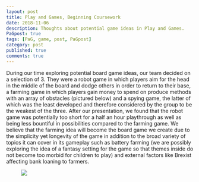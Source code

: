 ```yaml
---
layout: post
title: Play and Games, Beginning Coursework
date: 2018-11-06
description: Thoughts about potential game ideas in Play and Games.
PaGpost: true
tags: [PaG, game, post, PaGpost]
category: post
published: true
comments: true
---
```

During our time exploring potential board game ideas, our team decided on a selection of 3. They were a robot game in which players aim for the head in the middle of the board and dodge others in order to return to their base, a farming game in which players gain money to spend on produce methods with an array of obstacles (pictured below) and a spying game, the latter of which was the least developed and therefore considered by the group to be the weakest of the three. After our presentation, we found that the robot game was potentially too short for a half an hour playthrough as well as being less bountiful in possibilities compared to the farming game. We believe that the farming idea will become the board game we create due to the simplicity yet longevity of the game in addition to the broad variety of topics it can cover in its gameplay such as battery farming (we are possibly exploring the idea of a fantasy setting for the game so that themes inside do not become too morbid for children to play) and external factors like Brexist affecting bank loaning to farmers. 

<figure>
<a href="https://i.imgur.com/b6okynn.png"><img src="https://i.imgur.com/b6okynn.png"></a>
</figure>
